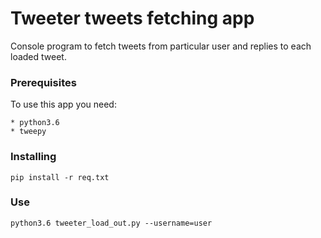 # Tweeter tweets fetching app
Console program to fetch tweets from particular user and replies to each loaded tweet.

### Prerequisites
To use this app you need:
```
* python3.6
* tweepy
```

### Installing
```
pip install -r req.txt
```

### Use
```
python3.6 tweeter_load_out.py --username=user
```

